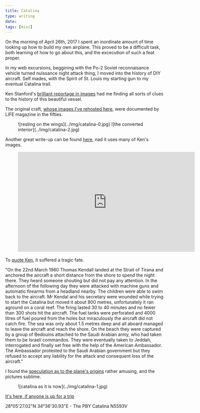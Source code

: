 ```yaml
---
title: Catalina
type: writing
date:
tags: [misc]
---
```


On the morning of April 26th, 2017 I spent an inordinate amount of time looking up how to build my own airplane.
This proved to be a difficult task, both learning of how to go about this, and the excecution of such a feat proper.

In my web excursions, beggining with the Po-2 Soviet reconnaisance vehicle turned nuissance night attack thing, I moved into the history of DIY aircraft. Self mades, with the Spirit of St. Louis my starting gun to my eventual Catalina trail.

Ken Stanford's [brilliant reportage in images](https://www.flickr.com/photos/kendo1938/sets/72057594081556662/) had me finding all sorts of clues to the history of this beautiful vessel.

The original craft, [whose images I've rehosted here](https://www.pinterest.com/abbracci1/flying-yacht/), were documented by LIFE magazine in the fifties.

<figure>
	![resting on the wings](../img/catalina-0.jpg)
	![the converted interior](../img/catalina-2.jpg)
</figure>

Another great write-up can be found [here](http://www.artificialowl.net/2009/07/abandoned-catalina-seaplane-50-years.html), nad it uses many of Ken's images.

<figure>
	<div class="full-width-video">
		<iframe width="560" height="315" src="https://www.youtube.com/embed/IT1L6zmEI24" frameborder="0" allowfullscreen></iframe>
	</div>
</figure>

To [quote Ken](http://kendo1938.bravesites.com/catalina-pby-n5593v), it suffered a tragic fate.

"On the 22nd March 1960 Thomas Kendall landed at the Strait of Tirana and anchored the aircraft a short distance from the shore to spend the night there. They heard someone shouting but did not pay any attention. In the afternoon of the following day they were attacked with machine guns and automatic firearms from a headland nearby. The children were able to swim back to the aircraft. Mr Kendal and his secretary were wounded while trying to start the Catalina but moved it about 800 metres, unfortunately it ran aground on a coral reef. The firing lasted 30 to 40 minutes and no fewer than 300 shots hit the aircraft. The fuel tanks were perforated and 4000 litres of fuel poured from the holes but miraculously the aircraft did not catch fire. The sea was only about 1.5 metres deep and all aboard managed to leave the aircraft and reach the shore. On the beach they were captured by a group of Bedouins attached to the Saudi Arabian army, who had taken them to be Israeli commandos. They were eventually taken to Jeddah, interrogated and finally set free with the help of the American Ambassador. The Ambassador protested to the Saudi Arabian government but they refused to accept any liability for the attack and consequent loss of the aircraft."

I found the [speculation as to the plane's origins](http://www.mekshat.com/vb/showthread.php?46312-%E3%C7-%E5%E6-%D3%D1-%C7%E1%D8%C7%C6%D1%C9-%C7%E1%E3%CD%D8%E3%C9%BF-%D4%C7%E5%CF-%C7%E1%D5%E6%D1) rather amusing, and the pictures sublime.

<figure>
	![catalina as it is now](../img/catalina-1.jpg)
</figure>

[It's here, if anyone is up for a trip](https://www.google.com/maps/place/28%C2%B005'27.0%22N+34%C2%B036'30.9%22E/@28.0907034,34.6086504,345m/data=!3m1!1e3!4m6!3m5!1s0x0:0x0!4b1!8m2!3d28.0908389!4d34.6085917?hl=en)

28°05'27.02"N 34°36'30.93"E - The PBY Catalina N5593V
